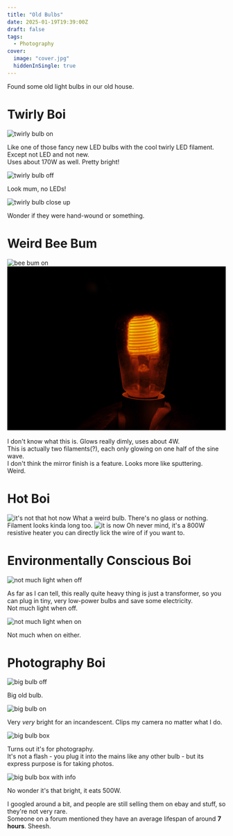 ```yaml
---
title: "Old Bulbs"
date: 2025-01-19T19:39:00Z
draft: false
tags:
  - Photography
cover:
  image: "cover.jpg"
  hiddenInSingle: true
---
```


Found some old light bulbs in our old house.  

# Twirly Boi
![twirly bulb on](twirly_on.jpg)

Like one of those fancy new LED bulbs with the cool twirly LED filament.  
Except not LED and not new.  
Uses about 170W as well. Pretty bright!

![twirly bulb off](twirly_off.jpg)

Look mum, no LEDs!

![twirly bulb close up](twirly_close.jpg)

Wonder if they were hand-wound or something. 

# Weird Bee Bum
![bee bum on](bee_on.jpg)
![bee bum on in the dark](bee_on_dark.jpg)

I don't know what this is. Glows really dimly, uses about 4W.  
This is actually two filaments(?), each only glowing on one half of the sine wave.  
I don't think the mirror finish is a feature. Looks more like sputtering.  
Weird. 


# Hot Boi
![it's not that hot now](heaty_off.jpg)
What a weird bulb. There's no glass or nothing. Filament looks kinda long too. 
![it is now](heaty_on.jpg)
Oh never mind, it's a 800W resistive heater you can directly lick the wire of if you want to. 


# Environmentally Conscious Boi
![not much light when off](transformer_off.jpg)

As far as I can tell, this really quite heavy thing is just a transformer, so you can plug in tiny, very low-power bulbs and save some electricity.  
Not much light when off. 

![not much light when on](transformer_on.jpg)

Not much when on either. 

# Photography Boi
![big bulb off](500w_off.jpg)

Big old bulb.

![big bulb on](500w_on.jpg)

Very *very* bright for an incandescent. Clips my camera no matter what I do. 

![big bulb box](500w_box1.jpg)

Turns out it's for photography.  
It's not a flash - you plug it into the mains like any other bulb - but its express purpose is for taking photos. 

![big bulb box with info](500w_box2.jpg)

No wonder it's that bright, it eats 500W.  

I googled around a bit, and people are still selling them on ebay and stuff, so they're not very rare.  
Someone on a forum mentioned they have an average lifespan of around **7 hours**. Sheesh. 
